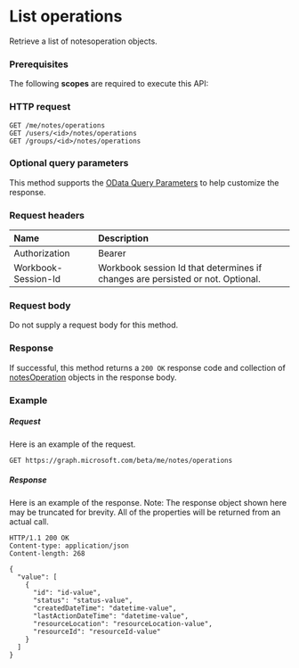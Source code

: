 # List operations

Retrieve a list of notesoperation objects.
### Prerequisites
The following **scopes** are required to execute this API: 
### HTTP request
<!-- { "blockType": "ignored" } -->
```http
GET /me/notes/operations
GET /users/<id>/notes/operations
GET /groups/<id>/notes/operations
```
### Optional query parameters
This method supports the [OData Query Parameters](http://graph.microsoft.io/docs/overview/query_parameters) to help customize the response.

### Request headers
| Name      |Description|
|:----------|:----------|
| Authorization  | Bearer <code>|
| Workbook-Session-Id  | Workbook session Id that determines if changes are persisted or not. Optional.|

### Request body
Do not supply a request body for this method.
### Response
If successful, this method returns a `200 OK` response code and collection of [notesOperation](../resources/notesoperation.md) objects in the response body.
### Example
##### Request
Here is an example of the request.
<!-- {
  "blockType": "request",
  "name": "get_operations"
}-->
```http
GET https://graph.microsoft.com/beta/me/notes/operations
```
##### Response
Here is an example of the response. Note: The response object shown here may be truncated for brevity. All of the properties will be returned from an actual call.
<!-- {
  "blockType": "response",
  "truncated": true,
  "@odata.type": "microsoft.graph.notesoperation",
  "isCollection": true
} -->
```http
HTTP/1.1 200 OK
Content-type: application/json
Content-length: 268

{
  "value": [
    {
      "id": "id-value",
      "status": "status-value",
      "createdDateTime": "datetime-value",
      "lastActionDateTime": "datetime-value",
      "resourceLocation": "resourceLocation-value",
      "resourceId": "resourceId-value"
    }
  ]
}
```

<!-- uuid: 8fcb5dbc-d5aa-4681-8e31-b001d5168d79
2015-10-25 14:57:30 UTC -->
<!-- {
  "type": "#page.annotation",
  "description": "List operations",
  "keywords": "",
  "section": "documentation",
  "tocPath": ""
}-->
